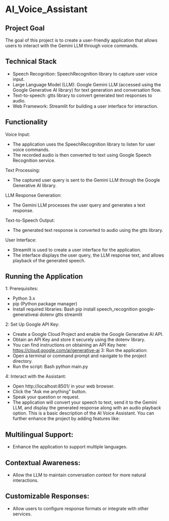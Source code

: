 # AI_Voice_Assistant

## Project Goal

The goal of this project is to create a user-friendly application that allows users to interact with the Gemini LLM through voice commands.

## Technical Stack
* Speech Recognition: SpeechRecognition library to capture user voice input.
* Large Language Model (LLM): Google Gemini LLM (accessed using the Google Generative AI library) for text generation and conversation flow.
* Text-to-speech: gtts library to convert generated text responses to audio.
* Web Framework: Streamlit for building a user interface for interaction.

## Functionality

Voice Input:

* The application uses the SpeechRecognition library to listen for user voice commands.
* The recorded audio is then converted to text using Google Speech Recognition service.

Text Processing:

* The captured user query is sent to the Gemini LLM through the Google Generative AI library.

LLM Response Generation:

* The Gemini LLM processes the user query and generates a text response.

Text-to-Speech Output:

* The generated text response is converted to audio using the gtts library.

User Interface:

* Streamlit is used to create a user interface for the application.
* The interface displays the user query, the LLM response text, and allows playback of the generated speech.


## Running the Application

1: Prerequisites:
* Python 3.x
* pip (Python package manager)
* Install required libraries:
            Bash
            pip install speech_recognition google-generativeai dotenv gtts streamlit

2: Set Up Google API Key:
* Create a Google Cloud Project and enable the Google Generative AI API.
* Obtain an API Key and store it securely using the dotenv library.
* You can find instructions on obtaining an API Key here: https://cloud.google.com/ai/generative-ai
3: Run the application:
* Open a terminal or command prompt and navigate to the project directory.
* Run the script:
            Bash
            python main.py

4: Interact with the Assistant:
* Open http://localhost:8501/ in your web browser.
* Click the "Ask me anything" button.
* Speak your question or request.
* The application will convert your speech to text, send it to the Gemini LLM, and display the generated response along with an audio playback option.
This is a basic description of the AI Voice Assistant. You can further enhance the project by adding features like:

## Multilingual Support: 
*  Enhance the application to support multiple languages.
## Contextual Awareness: 
* Allow the LLM to maintain conversation context for more natural interactions.
## Customizable Responses: 
* Allow users to configure response formats or integrate with other services.

